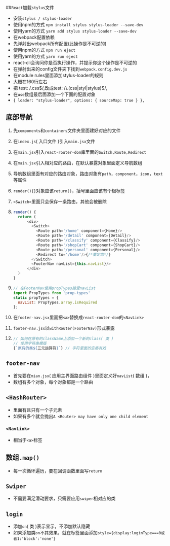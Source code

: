 ##`React`加载`stylus`文件
- 安装`stylus / stylus-loader`
- 使用npm的方式
  ``npm install stylus stylus-loader --save-dev``
- 使用yarn的方式
  ``yarn add stylus stylus-loader --save-dev``
- 在webpack配置依赖
- 先弹射出webpack所有配置(此操作是不可逆的)
- 使用npm的方式
  ``npm run eject``
- 使用yarn的方式
  ``yarn run eject``
- react-cli会询问你是否执行操作，并提示你这个操作是不可逆的
- 在弹射出来的config文件夹下找到`webpack.config.dev.js`
- 在module rules里面添加stylus-loader的规则
- 大概在160行左右
- 把 test: /\.css$/,改成test: /\.(css|styl|stylus)$/,
- 在`use`数组最后面添加一个下面的配置对象
- `{
         loader: "stylus-loader",
         options: {
           sourceMap: true
         }
       },`

## 底部导航

1. 先`components`和`containers`文件夹里面建好对应的文件

2. 在`index.js`( 入口文件 )引入`main.jsx`文件

3. 在`main.jsx`引入`react-router-dom`库里面的`Switch,Route,Redirect`

4. 在`main.jsx`引入相对应的路由，在默认暴露对象里面定义导航数组

5. 导航数组里面有对应的路由对象，路由对象有`path`，`component`，`icon`，`text`等属性

6. `render(){}`对象应该`return()`，括号里面应该有个根标签

7. `<Switch>`里面只会保存一条路由，其他会被删除

8. ```js
   render() {
     return (
         <div>
           <Switch>
             <Route path='/home' component={Home}/>
             <Route path='/detail' component={Detail}/>
             <Route path='/classify' component={Classify}/>
             <Route path='/shopCart' component={ShopCart}/>
             <Route path='/personal' component={Personal}/>
             <Redirect to='/home'/>{/*重定向*/}
           </Switch>
           <FooterNav navList={this.navList}/>
         </div>
     )
   }
   ```

9. ```js
   // 在FooterNav使用propTypes接受navList
   import PropTypes from 'prop-types'
   static propTypes = {
     navList: PropTypes.array.isRequired
   };
   ```

10. 在`footer-nav.jsx`里面把`<a>`替换成`react-router-dom`的`<NavLink>`

11. `footer-nav.jsx`以`withRouter(FooterNav)`形式暴露

12. ```js
    // 如何在原有的className上添加一个新的class( 类 )
    // 使用字符串模版
    {`原有的类${三元运算符}`} // 字符里面的空格有效
    ```
## `footer-nav`

- 首先要在`mian.jsx`( 应用主界面路由组件 )里面定义好`navList`( 数组 )，
- 数组有多个对象，每个对象都是一个路由

## `<HashRouter>`

- 里面有且只有一个子元素
- 如果有多个就会抛出`A <Router> may have only one child element `

### `<NavLink>`

- 相当于`<a>`标签

## 数组`.map()`

- 每一次循环遍历，要在回调函数里面写`return`

## `Swiper`

- 不需要满足滑动要求，只需要应用`swiper`相对应的类

## `login`

- 添加`on`( 类 )表示显示，不添加默认隐藏
- 如果添加类`on`不其效果，就在标签里面添加`style={display:loginType===0或者1:'block':'none'}`